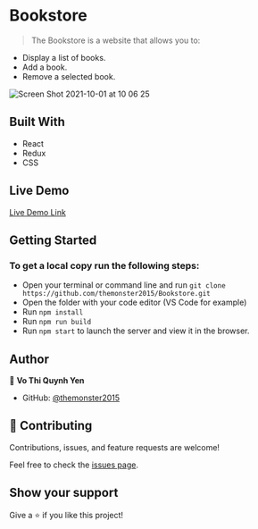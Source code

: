 
# Bookstore

> The Bookstore is a website that allows you to:

- Display a list of books.
- Add a book.
- Remove a selected book.

![Screen Shot 2021-10-01 at 10 06 25](https://user-images.githubusercontent.com/10905837/135588858-cef714fa-09c1-4de8-b3bf-77258f5b183e.png)



## Built With

- React
- Redux
- CSS

## Live Demo

[Live Demo Link](https://vibrant-shockley-2f301b.netlify.app/)

## Getting Started

### To get a local copy run the following steps:

- Open your terminal or command line and run `git clone https://github.com/themonster2015/Bookstore.git`
- Open the folder with your code editor (VS Code for example)
- Run `npm install`
- Run `npm run build`
- Run `npm start` to launch the server and view it in the browser.

## Author

👤 **Vo Thi Quynh Yen**

- GitHub: [@themonster2015](https://github.com/themonster2015)


## 🤝 Contributing

Contributions, issues, and feature requests are welcome!

Feel free to check the [issues page](https://github.com/themonster2015/Math-Mathematician/issues).

## Show your support

Give a ⭐️ if you like this project!
